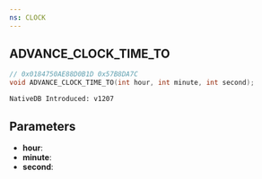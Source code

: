 ```yaml
---
ns: CLOCK
---
```

## ADVANCE_CLOCK_TIME_TO

```c
// 0x0184750AE88D0B1D 0x57B8DA7C
void ADVANCE_CLOCK_TIME_TO(int hour, int minute, int second);
```

```
NativeDB Introduced: v1207
```

## Parameters
* **hour**:
* **minute**:
* **second**:
